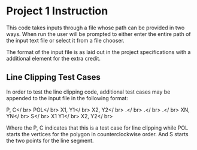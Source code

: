 Project 1 Instruction
===

This code takes inputs through a file whose path can be provided in two ways.
When run the user will be prompted to either enter the entire path of the input text file or select it from a file chooser.

The format of the input file is as laid out in the project specifications with a additional element for the extra credit.

Line Clipping Test Cases
---
In order to test the line clipping code, additional test cases may be appended to the input file in the following format:

P, C</ br>
POL</ br>
X1, Y1</ br>
X2, Y2</ br>
.</ br>
.</ br>
.</ br>
XN, YN</ br>
S</ br>
X1 Y1</ br>
X2, Y2</ br>


Where the P, C indicates that this is a test case for line clipping while POL starts the vertices for the polygon in counterclockwise order. And S starts the two points for the line segment.

